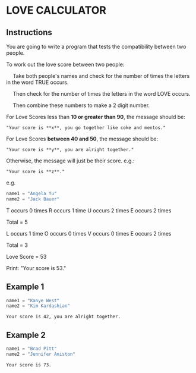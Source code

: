 # LOVE CALCULATOR

## Instructions

You are going to write a program that tests the compatibility between two people.

To work out the love score between two people:

&emsp; Take both people's names and check for the number of times the letters in the word TRUE occurs.

&emsp; Then check for the number of times the letters in the word LOVE occurs.

&emsp; Then combine these numbers to make a 2 digit number.

For Love Scores less than **10 or greater than 90**, the message should be:

```
"Your score is **x**, you go together like coke and mentos."
```

For Love Scores **between 40 and 50**, the message should be:

```
"Your score is **y**, you are alright together."
```

Otherwise, the message will just be their score. e.g.:

```
"Your score is **z**."
```

e.g.

```python
name1 = "Angela Yu"
name2 = "Jack Bauer"
```

T occurs 0 times
R occurs 1 time
U occurs 2 times
E occurs 2 times

Total = 5

L occurs 1 time
O occurs 0 times
V occurs 0 times
E occurs 2 times

Total = 3

Love Score = 53

Print: "Your score is 53."

## Example 1

```python
name1 = "Kanye West"
name2 = "Kim Kardashian"
```

```
Your score is 42, you are alright together.
```

## Example 2

```python
name1 = "Brad Pitt"
name2 = "Jennifer Aniston"
```

```
Your score is 73.
```
